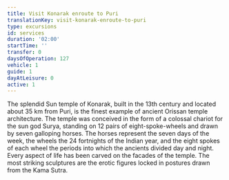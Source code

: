 ```yaml
---
title: Visit Konarak enroute to Puri
translationKey: visit-konarak-enroute-to-puri
type: excursions
id: services
duration: '02:00'
startTime: ''
transfer: 0
daysOfOperation: 127
vehicle: 1
guide: 1
dayAtLeisure: 0
active: 1
---
```

The splendid Sun temple of Konarak, built in the 13th century and located about 35 km from Puri, is the finest example of ancient Orissan  temple architecture. The temple was conceived in the form of a colossal chariot for the sun god Surya, standing on 12 pairs of eight-spoke-wheels and drawn by seven galloping horses. The horses represent the seven days of the week, the wheels the 24 fortnights of the Indian year, and the eight spokes of each wheel the periods into which the ancients divided day and night. Every aspect of life has been carved on the facades of the temple. The most striking sculptures are the erotic figures locked in postures drawn from the Kama Sutra.